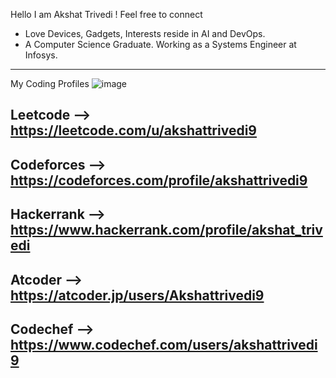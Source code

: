 Hello I am Akshat Trivedi ! 
Feel free to connect 

 *    Love Devices, Gadgets,  Interests reside in AI and DevOps.
 *    A Computer Science Graduate. Working as a Systems Engineer at Infosys.

---
My Coding Profiles
![image](https://github.com/user-attachments/assets/d9b6d530-aeac-460b-8d97-83b9b0d218ef)

  Leetcode   --> https://leetcode.com/u/akshattrivedi9 
  ---
  Codeforces --> https://codeforces.com/profile/akshattrivedi9 
  ---
  Hackerrank --> https://www.hackerrank.com/profile/akshat_trivedi 
  ---
  Atcoder    --> https://atcoder.jp/users/Akshattrivedi9 
  ---
  Codechef   --> https://www.codechef.com/users/akshattrivedi9
  ---

